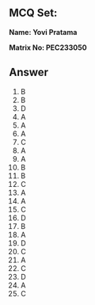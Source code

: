## MCQ Set:

**Name: Yovi Pratama**

**Matrix No: PEC233050**

## Answer
1. B
2. B
3. D
4. A
5. A
6. A
7. C
8. A
9. A
10. B
11. B
12. C
13. A
14. A
15. C
16. D
17. B
18. A
19. D
20. C
21. A
22. C
23. D
24. A
25. C

